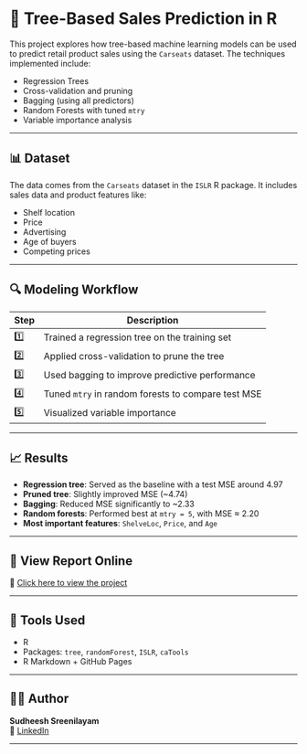 # 🌲 Tree-Based Sales Prediction in R

This project explores how tree-based machine learning models can be used to predict retail product sales using the `Carseats` dataset. The techniques implemented include:

- Regression Trees
- Cross-validation and pruning
- Bagging (using all predictors)
- Random Forests with tuned `mtry`
- Variable importance analysis

---

## 📊 Dataset

The data comes from the `Carseats` dataset in the `ISLR` R package. It includes sales data and product features like:

- Shelf location
- Price
- Advertising
- Age of buyers
- Competing prices

---

## 🔍 Modeling Workflow

| Step | Description |
|------|-------------|
| 1️⃣ | Trained a regression tree on the training set |
| 2️⃣ | Applied cross-validation to prune the tree |
| 3️⃣ | Used bagging to improve predictive performance |
| 4️⃣ | Tuned `mtry` in random forests to compare test MSE |
| 5️⃣ | Visualized variable importance |

---

## 📈 Results

- **Regression tree**: Served as the baseline with a test MSE around 4.97
- **Pruned tree**: Slightly improved MSE (~4.74)
- **Bagging**: Reduced MSE significantly to ~2.33
- **Random forests**: Performed best at `mtry = 5`, with MSE ≈ 2.20
- **Most important features**: `ShelveLoc`, `Price`, and `Age`

---

## 🔗 View Report Online

📄 [Click here to view the project](https://sudheeshsreenilayam.github.io/Sudheesh-R-Portfolio/Tree-Based-Sales-Prediction-R/tree_model_sales.html)  

---

## 🧰 Tools Used

- R
- Packages: `tree`, `randomForest`, `ISLR`, `caTools`
- R Markdown + GitHub Pages

---

## 🧑‍💻 Author

**Sudheesh Sreenilayam**  
📎 [LinkedIn](https://www.linkedin.com/in/ssudheesh)

---
